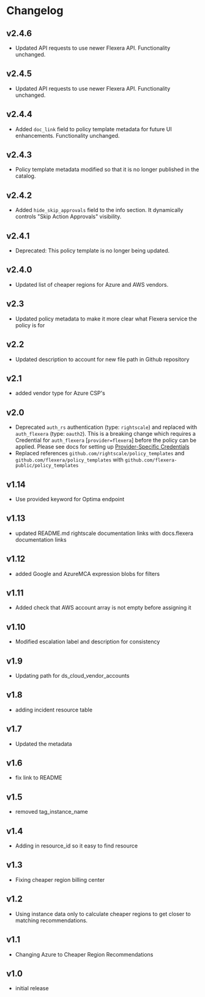 # Changelog

## v2.4.6

- Updated API requests to use newer Flexera API. Functionality unchanged.

## v2.4.5

- Updated API requests to use newer Flexera API. Functionality unchanged.

## v2.4.4

- Added `doc_link` field to policy template metadata for future UI enhancements. Functionality unchanged.

## v2.4.3

- Policy template metadata modified so that it is no longer published in the catalog.

## v2.4.2

- Added `hide_skip_approvals` field to the info section. It dynamically controls "Skip Action Approvals" visibility.

## v2.4.1

- Deprecated: This policy template is no longer being updated.

## v2.4.0

- Updated list of cheaper regions for Azure and AWS vendors.

## v2.3

- Updated policy metadata to make it more clear what Flexera service the policy is for

## v2.2

- Updated description to account for new file path in Github repository

## v2.1

- added vendor type for Azure CSP's

## v2.0

- Deprecated `auth_rs` authentication (type: `rightscale`) and replaced with `auth_flexera` (type: `oauth2`).  This is a breaking change which requires a Credential for `auth_flexera` [`provider=flexera`] before the policy can be applied.  Please see docs for setting up [Provider-Specific Credentials](https://docs.flexera.com/flexera/EN/Automation/ProviderCredentials.htm)
- Replaced references `github.com/rightscale/policy_templates` and `github.com/flexera/policy_templates` with `github.com/flexera-public/policy_templates`

## v1.14

- Use provided keyword for Optima endpoint

## v1.13

- updated README.md rightscale documentation links with docs.flexera documentation links

## v1.12

- added Google and AzureMCA expression blobs for filters

## v1.11

- Added check that AWS account array is not empty before assigning it

## v1.10

- Modified escalation label and description for consistency

## v1.9

- Updating path for ds_cloud_vendor_accounts

## v1.8

- adding incident resource table

## v1.7

- Updated the metadata

## v1.6

- fix link to README

## v1.5

- removed tag_instance_name

## v1.4

- Adding in resource_id so it easy to find resource

## v1.3

- Fixing cheaper region billing center

## v1.2

- Using instance data only to calculate cheaper regions to get closer to matching recommendations.

## v1.1

- Changing Azure to Cheaper Region Recommendations

## v1.0

- initial release
